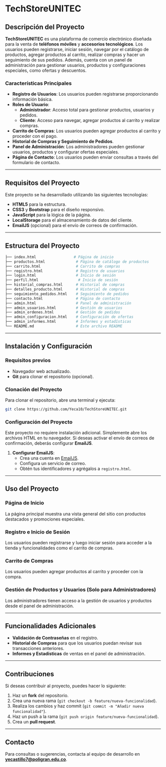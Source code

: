 # **TechStoreUNITEC**

## **Descripción del Proyecto**

**TechStoreUNITEC** es una plataforma de comercio electrónico diseñada para la venta de **teléfonos móviles** y **accesorios tecnológicos**. Los usuarios pueden registrarse, iniciar sesión, navegar por el catálogo de productos, agregar productos al carrito, realizar compras y hacer un seguimiento de sus pedidos. Además, cuenta con un panel de administración para gestionar usuarios, productos y configuraciones especiales, como ofertas y descuentos.

### **Características Principales**
- **Registro de Usuarios**: Los usuarios pueden registrarse proporcionando información básica.
- **Roles de Usuario**:
  - **Administrador**: Acceso total para gestionar productos, usuarios y pedidos.
  - **Cliente**: Acceso para navegar, agregar productos al carrito y realizar compras.
- **Carrito de Compras**: Los usuarios pueden agregar productos al carrito y proceder con el pago.
- **Historial de Compras y Seguimiento de Pedidos**.
- **Panel de Administración**: Los administradores pueden gestionar usuarios, productos y configurar ofertas especiales.
- **Página de Contacto**: Los usuarios pueden enviar consultas a través del formulario de contacto.

---

## **Requisitos del Proyecto**

Este proyecto se ha desarrollado utilizando las siguientes tecnologías:

- **HTML5** para la estructura.
- **CSS3** y **Bootstrap** para el diseño responsivo.
- **JavaScript** para la lógica de la página.
- **LocalStorage** para el almacenamiento de datos del cliente.
- **EmailJS** (opcional) para el envío de correos de confirmación.

---

## **Estructura del Proyecto**

```bash
├── index.html                 # Página de inicio
├── productos.html              # Página de catálogo de productos
├── carrito.html                # Carrito de compras
├── registro.html               # Registro de usuarios
├── login.html                  # Inicio de sesión
├── perfil.html                  # Inicio de sesión
├── historial_compras.html      # Historial de compras
├── detalles_producto.html      # Historial de compras
├── seguimiento_pedidos.html    # Seguimiento de pedidos
├── contacto.html               # Página de contacto
├── admin.html                  # Panel de administración
├── admin_usuarios.html         # Gestión de usuarios
├── admin_ordenes.html          # Gestión de pedidos
├── admin_configuracion.html    # Configuración de ofertas
├── admin_informes.html         # Informes y estadísticas
└── README.md                   # Este archivo README
```

---

## **Instalación y Configuración**

### **Requisitos previos**
- Navegador web actualizado.
- **Git** para clonar el repositorio (opcional).

### **Clonación del Proyecto**

Para clonar el repositorio, abre una terminal y ejecuta:

```bash
git clone https://github.com/Yeca10/TechStoreUNITEC.git
```

### **Configuración del Proyecto**

Este proyecto no requiere instalación adicional. Simplemente abre los archivos HTML en tu navegador. Si deseas activar el envío de correos de confirmación, deberás configurar **EmailJS**.

1. **Configurar EmailJS**:
   - Crea una cuenta en [EmailJS](https://www.emailjs.com/).
   - Configura un servicio de correo.
   - Obtén tus identificadores y agrégalos a `registro.html`.

---

## **Uso del Proyecto**

### **Página de Inicio**
La página principal muestra una vista general del sitio con productos destacados y promociones especiales.

### **Registro e Inicio de Sesión**
Los usuarios pueden registrarse y luego iniciar sesión para acceder a la tienda y funcionalidades como el carrito de compras.

### **Carrito de Compras**
Los usuarios pueden agregar productos al carrito y proceder con la compra.

### **Gestión de Productos y Usuarios** (Solo para Administradores)
Los administradores tienen acceso a la gestión de usuarios y productos desde el panel de administración.

---

## **Funcionalidades Adicionales**

- **Validación de Contraseñas** en el registro.
- **Historial de Compras** para que los usuarios puedan revisar sus transacciones anteriores.
- **Informes y Estadísticas** de ventas en el panel de administración.

---

## **Contribuciones**

Si deseas contribuir al proyecto, puedes hacer lo siguiente:

1. Haz un **fork** del repositorio.
2. Crea una nueva rama (`git checkout -b feature/nueva-funcionalidad`).
3. Realiza los cambios y haz commit (`git commit -m "Añadir nueva funcionalidad"`).
4. Haz un push a la rama (`git push origin feature/nueva-funcionalidad`).
5. Crea un **pull request**.

---

## **Contacto**

Para consultas o sugerencias, contacta al equipo de desarrollo en **yecastillo7@poligran.edu.co**.
